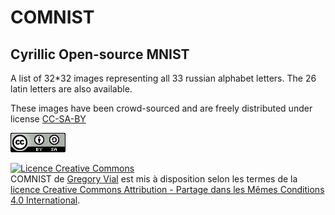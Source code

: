 # COMNIST
## Cyrillic Open-source MNIST

A list of 32*32 images representing all 33 russian alphabet letters. The 26 latin letters are also available.

These images have been crowd-sourced and are freely distributed under license [CC-SA-BY](https://creativecommons.org/licenses/by-sa/4.0/)

<img src="/img/CC-BY-SA.png">

<a rel="license" href="http://creativecommons.org/licenses/by-sa/4.0/"><img alt="Licence Creative Commons" style="border-width:0" src="https://i.creativecommons.org/l/by-sa/4.0/88x31.png" /></a><br /><span xmlns:dct="http://purl.org/dc/terms/" href="http://purl.org/dc/dcmitype/StillImage" property="dct:title" rel="dct:type">COMNIST</span> de <a xmlns:cc="http://creativecommons.org/ns#" href="https://github.com/GregVial/COMNIST" property="cc:attributionName" rel="cc:attributionURL">Gregory Vial</a> est mis à disposition selon les termes de la <a rel="license" href="http://creativecommons.org/licenses/by-sa/4.0/">licence Creative Commons Attribution -  Partage dans les Mêmes Conditions 4.0 International</a>.